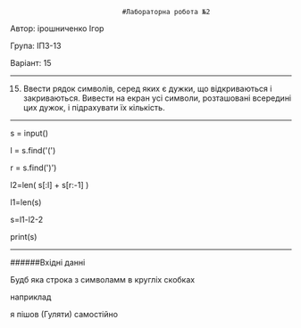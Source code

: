                                 #Лабораторна робота №2
Автор: ірошниченко Ігор

Група: ІПЗ-13

Варіант: 15

----

15.	Ввести рядок символів, серед яких є дужки, що відкриваються і закриваються. Вивести на екран усі символи, розташовані всередині цих дужок, і підрахувати їх кількість.

---------

s = input()

l = s.find('(')

r = s.find(')')

l2=len( s[:l] + s[r:-1] )

l1=len(s)

s=l1-l2-2

print(s)

-------------------

######Вхідні данні

Будб яка строка з символамм в кругліх скобках 

наприклад

я пішов (Гуляти) самостійно
